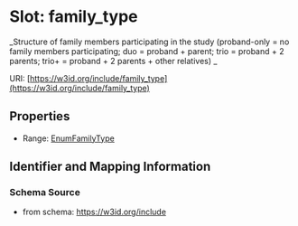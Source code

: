 # Slot: family_type
_Structure of family members participating in the study (proband-only = no family members participating; duo = proband + parent; trio = proband + 2 parents; trio+ = proband + 2 parents + other relatives) _


URI: [https://w3id.org/include/family_type](https://w3id.org/include/family_type)



<!-- no inheritance hierarchy -->


## Properties

 * Range: [EnumFamilyType](EnumFamilyType.md)



## Identifier and Mapping Information







### Schema Source


* from schema: https://w3id.org/include



